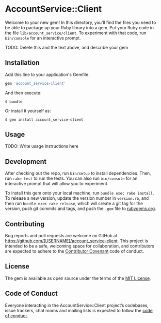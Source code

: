# AccountService::Client

Welcome to your new gem! In this directory, you'll find the files you need to be able to package up your Ruby library into a gem. Put your Ruby code in the file `lib/account_service/client`. To experiment with that code, run `bin/console` for an interactive prompt.

TODO: Delete this and the text above, and describe your gem

## Installation

Add this line to your application's Gemfile:

```ruby
gem 'account_service-client'
```

And then execute:

    $ bundle

Or install it yourself as:

    $ gem install account_service-client

## Usage

TODO: Write usage instructions here

## Development

After checking out the repo, run `bin/setup` to install dependencies. Then, run `rake test` to run the tests. You can also run `bin/console` for an interactive prompt that will allow you to experiment.

To install this gem onto your local machine, run `bundle exec rake install`. To release a new version, update the version number in `version.rb`, and then run `bundle exec rake release`, which will create a git tag for the version, push git commits and tags, and push the `.gem` file to [rubygems.org](https://rubygems.org).

## Contributing

Bug reports and pull requests are welcome on GitHub at https://github.com/[USERNAME]/account_service-client. This project is intended to be a safe, welcoming space for collaboration, and contributors are expected to adhere to the [Contributor Covenant](http://contributor-covenant.org) code of conduct.

## License

The gem is available as open source under the terms of the [MIT License](https://opensource.org/licenses/MIT).

## Code of Conduct

Everyone interacting in the AccountService::Client project’s codebases, issue trackers, chat rooms and mailing lists is expected to follow the [code of conduct](https://github.com/[USERNAME]/account_service-client/blob/master/CODE_OF_CONDUCT.md).
